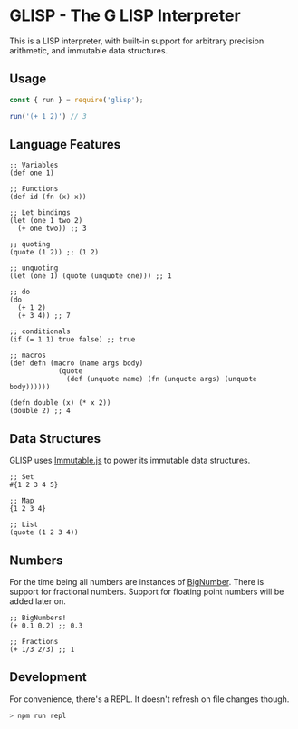 # GLISP - The G LISP Interpreter

This is a LISP interpreter, with built-in support for arbitrary precision arithmetic, and immutable data structures.

## Usage
```JavaScript
const { run } = require('glisp');

run('(+ 1 2)') // 3
```

## Language Features
```LISP
;; Variables
(def one 1)

;; Functions
(def id (fn (x) x))

;; Let bindings
(let (one 1 two 2)
  (+ one two)) ;; 3

;; quoting
(quote (1 2)) ;; (1 2)

;; unquoting
(let (one 1) (quote (unquote one))) ;; 1

;; do
(do
  (+ 1 2)
  (+ 3 4)) ;; 7

;; conditionals
(if (= 1 1) true false) ;; true

;; macros
(def defn (macro (name args body)
            (quote
              (def (unquote name) (fn (unquote args) (unquote body))))))

(defn double (x) (* x 2))
(double 2) ;; 4

```

## Data Structures
GLISP uses [Immutable.js](https://facebook.github.io/immutable-js/) to power its immutable data structures.

```LISP
;; Set
#{1 2 3 4 5}

;; Map
{1 2 3 4}

;; List
(quote (1 2 3 4))
```

## Numbers
For the time being all numbers are instances of [BigNumber](https://github.com/MikeMcl/bignumber.js/). There is support for fractional numbers. Support for floating point numbers will be added later on.

```LISP
;; BigNumbers!
(+ 0.1 0.2) ;; 0.3

;; Fractions
(+ 1/3 2/3) ;; 1
```

## Development
For convenience, there's a REPL. It doesn't refresh on file changes though.

```BASH
> npm run repl
```
